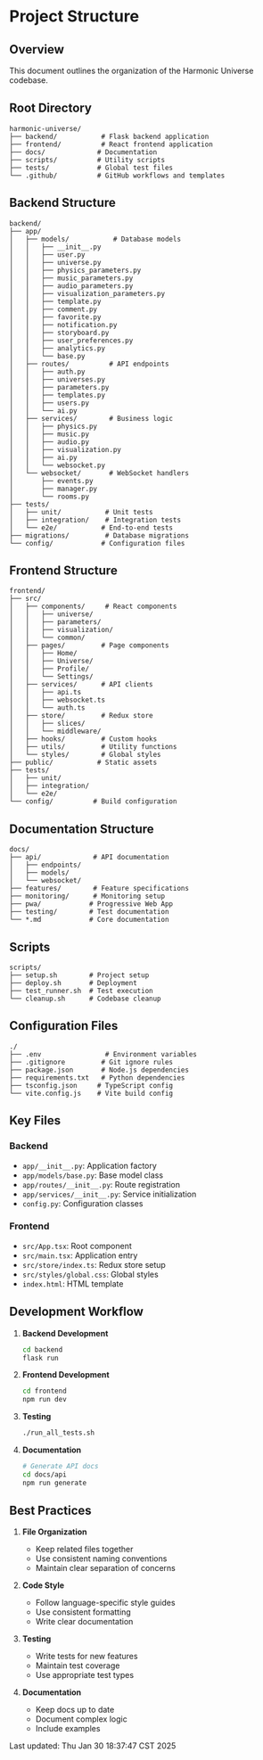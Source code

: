 # Project Structure

## Overview

This document outlines the organization of the Harmonic Universe codebase.

## Root Directory

```
harmonic-universe/
├── backend/           # Flask backend application
├── frontend/          # React frontend application
├── docs/             # Documentation
├── scripts/          # Utility scripts
├── tests/            # Global test files
└── .github/          # GitHub workflows and templates
```

## Backend Structure

```
backend/
├── app/
│   ├── models/           # Database models
│   │   ├── __init__.py
│   │   ├── user.py
│   │   ├── universe.py
│   │   ├── physics_parameters.py
│   │   ├── music_parameters.py
│   │   ├── audio_parameters.py
│   │   ├── visualization_parameters.py
│   │   ├── template.py
│   │   ├── comment.py
│   │   ├── favorite.py
│   │   ├── notification.py
│   │   ├── storyboard.py
│   │   ├── user_preferences.py
│   │   ├── analytics.py
│   │   └── base.py
│   ├── routes/          # API endpoints
│   │   ├── auth.py
│   │   ├── universes.py
│   │   ├── parameters.py
│   │   ├── templates.py
│   │   ├── users.py
│   │   └── ai.py
│   ├── services/        # Business logic
│   │   ├── physics.py
│   │   ├── music.py
│   │   ├── audio.py
│   │   ├── visualization.py
│   │   ├── ai.py
│   │   └── websocket.py
│   └── websocket/       # WebSocket handlers
│       ├── events.py
│       ├── manager.py
│       └── rooms.py
├── tests/
│   ├── unit/           # Unit tests
│   ├── integration/    # Integration tests
│   └── e2e/           # End-to-end tests
├── migrations/         # Database migrations
└── config/            # Configuration files
```

## Frontend Structure

```
frontend/
├── src/
│   ├── components/     # React components
│   │   ├── universe/
│   │   ├── parameters/
│   │   ├── visualization/
│   │   └── common/
│   ├── pages/         # Page components
│   │   ├── Home/
│   │   ├── Universe/
│   │   ├── Profile/
│   │   └── Settings/
│   ├── services/      # API clients
│   │   ├── api.ts
│   │   ├── websocket.ts
│   │   └── auth.ts
│   ├── store/         # Redux store
│   │   ├── slices/
│   │   └── middleware/
│   ├── hooks/         # Custom hooks
│   ├── utils/         # Utility functions
│   └── styles/        # Global styles
├── public/           # Static assets
├── tests/
│   ├── unit/
│   ├── integration/
│   └── e2e/
└── config/          # Build configuration
```

## Documentation Structure

```
docs/
├── api/             # API documentation
│   ├── endpoints/
│   ├── models/
│   └── websocket/
├── features/        # Feature specifications
├── monitoring/      # Monitoring setup
├── pwa/            # Progressive Web App
├── testing/        # Test documentation
└── *.md            # Core documentation
```

## Scripts

```
scripts/
├── setup.sh        # Project setup
├── deploy.sh       # Deployment
├── test_runner.sh  # Test execution
└── cleanup.sh      # Codebase cleanup
```

## Configuration Files

```
./
├── .env                # Environment variables
├── .gitignore         # Git ignore rules
├── package.json       # Node.js dependencies
├── requirements.txt   # Python dependencies
├── tsconfig.json     # TypeScript config
└── vite.config.js    # Vite build config
```

## Key Files

### Backend

- `app/__init__.py`: Application factory
- `app/models/base.py`: Base model class
- `app/routes/__init__.py`: Route registration
- `app/services/__init__.py`: Service initialization
- `config.py`: Configuration classes

### Frontend

- `src/App.tsx`: Root component
- `src/main.tsx`: Application entry
- `src/store/index.ts`: Redux store setup
- `src/styles/global.css`: Global styles
- `index.html`: HTML template

## Development Workflow

1. **Backend Development**

   ```bash
   cd backend
   flask run
   ```

2. **Frontend Development**

   ```bash
   cd frontend
   npm run dev
   ```

3. **Testing**

   ```bash
   ./run_all_tests.sh
   ```

4. **Documentation**
   ```bash
   # Generate API docs
   cd docs/api
   npm run generate
   ```

## Best Practices

1. **File Organization**

   - Keep related files together
   - Use consistent naming conventions
   - Maintain clear separation of concerns

2. **Code Style**

   - Follow language-specific style guides
   - Use consistent formatting
   - Write clear documentation

3. **Testing**

   - Write tests for new features
   - Maintain test coverage
   - Use appropriate test types

4. **Documentation**
   - Keep docs up to date
   - Document complex logic
   - Include examples

Last updated: Thu Jan 30 18:37:47 CST 2025
